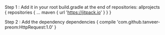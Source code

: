Step 1 : Add it in your root build.gradle at the end of repositories:
allprojects {
		repositories {
			...
			maven { url 'https://jitpack.io' }
		}
}

Step 2 : Add the dependency
dependencies {
	        compile 'com.github.tanveer-preom:HttpRequest:1.0'
}
  
  
